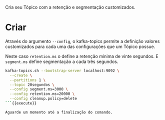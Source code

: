 Cria seu Tópico com a retenção e segmentação customizados. 

# Criar

Através do argumento `--config`, o kafka-topics permite a definição valores customizados para
cada uma das configurações que um Tópico possue.

Neste caso `retention.ms` o define a retenção mínima de vinte segundos. E `segment.ms` define
segmentação a cada três segundos.

```bash
kafka-topics.sh --bootstrap-server localhost:9092 \
  --create \
  --partitions 1 \
  --topic 20segundos \
  --config segment.ms=3000 \
  --config retention.ms=20000 \
  --config cleanup.policy=delete
```{{execute}}

Aguarde um momento até a finalização do comando.
